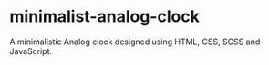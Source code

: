 # minimalist-analog-clock
A minimalistic Analog clock designed using HTML, CSS, SCSS and JavaScript. 
